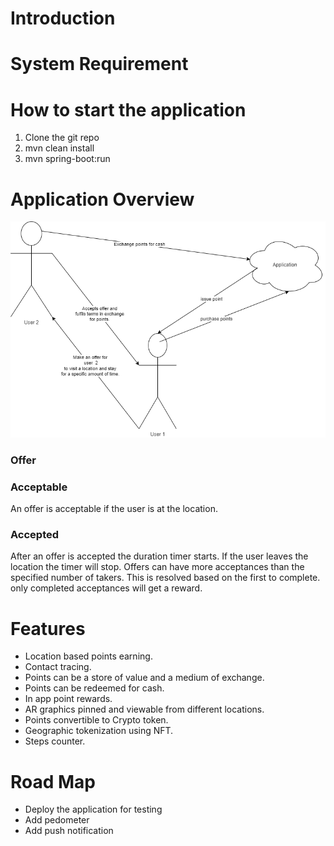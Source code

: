 # Introduction

# System Requirement

# How to start the application
1. Clone the git repo
1. mvn clean install
1. mvn spring-boot:run

# Application Overview

![basic application diagram](docs/pyngo_basics.png)

### Offer

### Acceptable
An offer is acceptable if the user is at the location.

### Accepted
After an offer is accepted the duration timer starts. If the user leaves the location the timer will stop. Offers can have more acceptances than the specified number of takers. This is resolved based on the first to complete. only completed acceptances will get a reward.

# Features
* Location based points earning.
* Contact tracing.
* Points can be a store of value and a medium of exchange.
* Points can be redeemed for cash.
* In app point rewards.
* AR graphics pinned and viewable from different locations.
* Points convertible to Crypto token.
* Geographic tokenization using NFT.
* Steps counter.

# Road Map
* Deploy the application for testing
* Add pedometer
* Add push notification